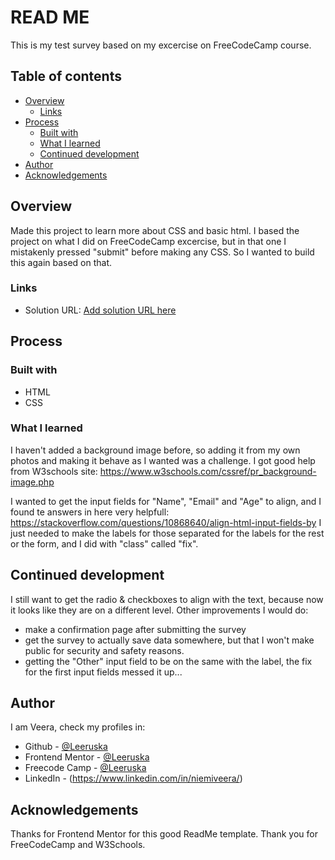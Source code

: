 # READ ME

This is my test survey based on my excercise on FreeCodeCamp course.

## Table of contents

- [Overview](#overview)
    - [Links](#links)
- [Process](#process)
    - [Built with](#built-with)
    - [What I learned](#what-i-learned)
    - [Continued development](#continued-development)
- [Author](#author)
- [Acknowledgements](#acknowledgements)

## Overview

Made this project to learn more about CSS and basic html. I based the project on what I did on FreeCodeCamp excercise, but in that one I mistakenly pressed "submit" before making any CSS. So I wanted to build this again based on that.

### Links

- Solution URL: [Add solution URL here](https://your-solution-url.com)

## Process

### Built with
- HTML
- CSS

### What I learned

I haven't added a background image before, so adding it from my own photos and making it behave as I wanted was a challenge. I got good help from W3schools site: https://www.w3schools.com/cssref/pr_background-image.php

I wanted to get the input fields for "Name", "Email" and "Age" to align, and I found te answers in here very helpfull: https://stackoverflow.com/questions/10868640/align-html-input-fields-by
I just needed to make the labels for those separated for the labels for the rest or the form, and I did with "class" called "fix".

## Continued development

I still want to get the radio & checkboxes to align with the text, because now it looks like they are on a different level.
Other improvements I would do:
- make a confirmation page after submitting the survey
- get the survey to actually save data somewhere, but that I won't make public for security and safety reasons.
- getting the "Other" input field to be on the same with the label, the fix for the first input fields messed it up... 

## Author

I am Veera, check my profiles in:
- Github - [@Leeruska](https://github.com/Leeruska)
- Frontend Mentor - [@Leeruska](https://www.frontendmentor.io/profile/Leeruska)
- Freecode Camp - [@Leeruska](https://www.freecodecamp.org/fcc51b5d19d-b2b9-44f3-b98d-0e8cf194ad8b)
- LinkedIn - (https://www.linkedin.com/in/niemiveera/)


## Acknowledgements

Thanks for Frontend Mentor for this good ReadMe template.
Thank you for FreeCodeCamp and W3Schools.
